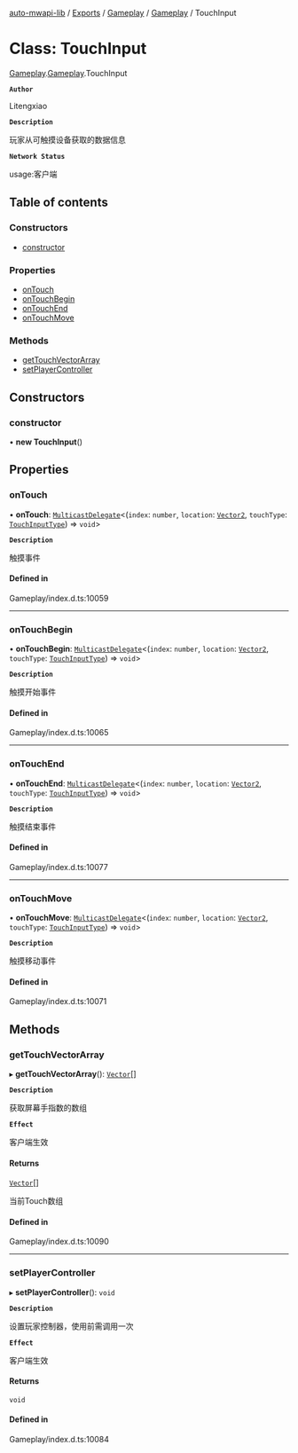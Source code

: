 [auto-mwapi-lib](../README.md) / [Exports](../modules.md) / [Gameplay](../modules/Gameplay.md) / [Gameplay](../modules/Gameplay.Gameplay.md) / TouchInput

# Class: TouchInput

[Gameplay](../modules/Gameplay.md).[Gameplay](../modules/Gameplay.Gameplay.md).TouchInput

**`Author`**

Litengxiao

**`Description`**

玩家从可触摸设备获取的数据信息

**`Network Status`**

usage:客户端

## Table of contents

### Constructors

- [constructor](Gameplay.Gameplay.TouchInput.md#constructor)

### Properties

- [onTouch](Gameplay.Gameplay.TouchInput.md#ontouch)
- [onTouchBegin](Gameplay.Gameplay.TouchInput.md#ontouchbegin)
- [onTouchEnd](Gameplay.Gameplay.TouchInput.md#ontouchend)
- [onTouchMove](Gameplay.Gameplay.TouchInput.md#ontouchmove)

### Methods

- [getTouchVectorArray](Gameplay.Gameplay.TouchInput.md#gettouchvectorarray)
- [setPlayerController](Gameplay.Gameplay.TouchInput.md#setplayercontroller)

## Constructors

### constructor

• **new TouchInput**()

## Properties

### onTouch

• **onTouch**: [`MulticastDelegate`](Type.Type.MulticastDelegate.md)<(`index`: `number`, `location`: [`Vector2`](Type.Type.Vector2.md), `touchType`: [`TouchInputType`](../enums/Gameplay.Gameplay.TouchInputType.md)) => `void`\>

**`Description`**

触摸事件

#### Defined in

Gameplay/index.d.ts:10059

___

### onTouchBegin

• **onTouchBegin**: [`MulticastDelegate`](Type.Type.MulticastDelegate.md)<(`index`: `number`, `location`: [`Vector2`](Type.Type.Vector2.md), `touchType`: [`TouchInputType`](../enums/Gameplay.Gameplay.TouchInputType.md)) => `void`\>

**`Description`**

触摸开始事件

#### Defined in

Gameplay/index.d.ts:10065

___

### onTouchEnd

• **onTouchEnd**: [`MulticastDelegate`](Type.Type.MulticastDelegate.md)<(`index`: `number`, `location`: [`Vector2`](Type.Type.Vector2.md), `touchType`: [`TouchInputType`](../enums/Gameplay.Gameplay.TouchInputType.md)) => `void`\>

**`Description`**

触摸结束事件

#### Defined in

Gameplay/index.d.ts:10077

___

### onTouchMove

• **onTouchMove**: [`MulticastDelegate`](Type.Type.MulticastDelegate.md)<(`index`: `number`, `location`: [`Vector2`](Type.Type.Vector2.md), `touchType`: [`TouchInputType`](../enums/Gameplay.Gameplay.TouchInputType.md)) => `void`\>

**`Description`**

触摸移动事件

#### Defined in

Gameplay/index.d.ts:10071

## Methods

### getTouchVectorArray

▸ **getTouchVectorArray**(): [`Vector`](Type.Type.Vector.md)[]

**`Description`**

获取屏幕手指数的数组

**`Effect`**

客户端生效

#### Returns

[`Vector`](Type.Type.Vector.md)[]

当前Touch数组

#### Defined in

Gameplay/index.d.ts:10090

___

### setPlayerController

▸ **setPlayerController**(): `void`

**`Description`**

设置玩家控制器，使用前需调用一次

**`Effect`**

客户端生效

#### Returns

`void`

#### Defined in

Gameplay/index.d.ts:10084
